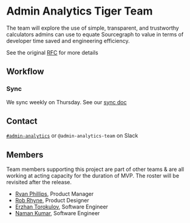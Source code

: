 # Admin Analytics Tiger Team

The team will explore the use of simple, transparent, and trustworthy calculators admins can use to equate Sourcegraph to value in terms of developer time saved and engineering efficiency.

See the original [RFC](https://docs.google.com/document/d/1f873V5UiZkpymkYd6UXqtcknriyFyZ7bXex19ce9flY/edit#heading=h.trqab8y0kufp) for more details

## Workflow

### Sync

We sync weekly on Thursday. See our [sync doc](https://docs.google.com/document/d/1OCE3p4nI8bRIk2xixKJsJt8ki4w0m3hGJ_AbHN6RHwk/edit)

## Contact

[`#admin-analytics`](https://sourcegraph.slack.com/archives/C03JNPY7V3L) or `@admin-analytics-team` on Slack

## Members

Team members supporting this project are part of other teams & are all working at acting capacity for the duration of MVP. The roster will be revisited after the release.

- [Ryan Phillips](../../../../team/index.md#ryan-phillips), Product Manager
- [Rob Rhyne](../../../../team/index.md#rob-rhyne), Product Designer
- [Erzhan Torokulov](../../../../team/index.md#erzhan-torokulov), Software Engineer
- [Naman Kumar](../../../../team/index.md#naman-kumar), Software Engineer

